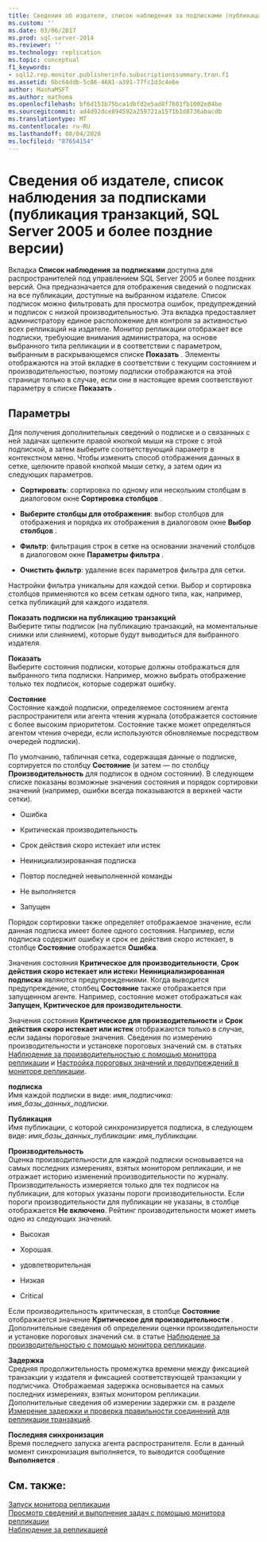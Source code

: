 ```yaml
---
title: Сведения об издателе, список наблюдения за подписками (публикация транзакций, SQL Server 2005 и более поздние версии) | Документация Майкрософт
ms.custom: ''
ms.date: 03/06/2017
ms.prod: sql-server-2014
ms.reviewer: ''
ms.technology: replication
ms.topic: conceptual
f1_keywords:
- sql12.rep.monitor.publisherinfo.subscriptionssummary.tran.f1
ms.assetid: 6bc64ddb-5c86-4681-a391-77fc1d3c4e6e
author: MashaMSFT
ms.author: mathoma
ms.openlocfilehash: bf6d151b75bca1dbfd2e5ad8f7601fb1002e84be
ms.sourcegitcommit: ad4d92dce894592a259721a1571b1d8736abacdb
ms.translationtype: MT
ms.contentlocale: ru-RU
ms.lasthandoff: 08/04/2020
ms.locfileid: "87654154"
---
```

# <a name="publisher-information-subscription-watch-list-transactional-publication-sql-server-2005-and-later"></a>Сведения об издателе, список наблюдения за подписками (публикация транзакций, SQL Server 2005 и более поздние версии)
  Вкладка **Список наблюдения за подписками** доступна для распространителей под управлением SQL Server 2005 и более поздних версий. Она предназначается для отображения сведений о подписках на все публикации, доступные на выбранном издателе. Список подписок можно фильтровать для просмотра ошибок, предупреждений и подписок с низкой производительностью. Эта вкладка предоставляет администратору единое расположение для контроля за активностью всех репликаций на издателе. Монитор репликации отображает все подписки, требующие внимания администратора, на основе выбранного типа репликации и в соответствии с параметром, выбранным в раскрывающемся списке **Показать** . Элементы отображаются на этой вкладке в соответствии с текущим состоянием и производительностью, поэтому подписки отображаются на этой странице только в случае, если они в настоящее время соответствуют параметру в списке **Показать** .  
  
## <a name="options"></a>Параметры  
 Для получения дополнительных сведений о подписке и о связанных с ней задачах щелкните правой кнопкой мыши на строке с этой подпиской, а затем выберите соответствующий параметр в контекстном меню. Чтобы изменить способ отображения данных в сетке, щелкните правой кнопкой мыши сетку, а затем один из следующих параметров.  
  
-   **Сортировать**: сортировка по одному или нескольким столбцам в диалоговом окне **Сортировка столбцов** .  
  
-   **Выберите столбцы для отображения**: выбор столбцов для отображения и порядка их отображения в диалоговом окне **Выбор столбцов** .  
  
-   **Фильтр**: фильтрация строк в сетке на основании значений столбцов в диалоговом окне **Параметры фильтра** .  
  
-   **Очистить фильтр**: удаление всех параметров фильтра для сетки.  
  
 Настройки фильтра уникальны для каждой сетки. Выбор и сортировка столбцов применяются ко всем сеткам одного типа, как, например, сетка публикаций для каждого издателя.  
  
 **Показать подписки на публикацию транзакций**  
 Выберите типы подписок (на публикацию транзакций, на моментальные снимки или слиянием), которые будут выводиться для выбранного издателя.  
  
 **Показать**  
 Выберите состояния подписки, которые должны отображаться для выбранного типа подписки. Например, можно выбрать отображение только тех подписок, которые содержат ошибку.  
  
 **Состояние**  
 Состояние каждой подписки, определяемое состоянием агента распространителя или агента чтения журнала (отображается состояние с более высоким приоритетом. Состояние также может определяться агентом чтения очереди, если используются обновляемые посредством очередей подписки).  
  
 По умолчанию, табличная сетка, содержащая данные о подписке, сортируется по столбцу **Состояние** (и затем — по столбцу **Производительность** для подписок в одном состоянии). В следующем списке показаны возможные значения состояния и порядок сортировки значений (например, ошибки всегда показываются в верхней части сетки).  
  
-   Ошибка  
  
-   Критическая производительность  
  
-   Срок действия скоро истекает или истек  
  
-   Неинициализированная подписка  
  
-   Повтор последней невыполненной команды  
  
-   Не выполняется  
  
-   Запущен  
  
 Порядок сортировки также определяет отображаемое значение, если данная подписка имеет более одного состояния. Например, если подписка содержит ошибку и срок ее действия скоро истекает, в столбце **Состояние** отображается **Ошибка**.  
  
 Значения состояния **Критическое для производительности**, **Срок действия скоро истекает или истек**и **Неинициализированная подписка** являются предупреждениями. Когда выводится предупреждение, столбец **Состояние** также отображается при запущенном агенте. Например, состояние может отображаться как **Запущен, Критическое для производительности**.  
  
 Значения состояния **Критическое для производительности** и **Срок действия скоро истекает или истек** отображаются только в случае, если заданы пороговые значения. Сведения по измерению производительности и установке пороговых значений см. в статьях [Наблюдение за производительностью с помощью монитора репликации](monitor/monitor-performance-with-replication-monitor.md) и [Настройка пороговых значений и предупреждений в мониторе репликации](monitor/set-thresholds-and-warnings-in-replication-monitor.md).  
  
 **подписка**  
 Имя каждой подписки в виде: *имя_подписчика: имя_базы_данных_подписки*.  
  
 **Публикация**  
 Имя публикации, с которой синхронизируется подписка, в следующем виде: *имя_базы_данных_публикации: имя_публикации*.  
  
 **Производительность**  
 Оценка производительности для каждой подписки основывается на самых последних измерениях, взятых монитором репликации, и не отражает историю изменений производительности по журналу. Производительность измеряется только для тех подписок на публикации, для которых указаны пороги производительности. Если пороги производительности для публикации не указаны, в столбце отображается **Не включено**. Рейтинг производительности может иметь одно из следующих значений.  
  
-   Высокая  
  
-   Хорошая.  
  
-   удовлетворительная  
  
-   Низкая  
  
-   Critical  
  
 Если производительность критическая, в столбце **Состояние** отображается значение **Критическое для производительности** . Дополнительные сведения об определении оценки производительности и установке пороговых значений см. в статье [Наблюдение за производительностью с помощью монитора репликации](monitor/monitor-performance-with-replication-monitor.md).  
  
 **Задержка**  
 Средняя продолжительность промежутка времени между фиксацией транзакции у издателя и фиксацией соответствующей транзакции у подписчика. Отображаемая задержка основывается на самых последних измерениях, взятых монитором репликации. Дополнительные сведения об измерении задержки см. в разделе [Измерение задержки и проверка правильности соединений для репликации транзакций](monitor/measure-latency-and-validate-connections-for-transactional-replication.md).  
  
 **Последняя синхронизация**  
 Время последнего запуска агента распространителя. Если в данный момент синхронизация выполняется, то выводится сообщение **Выполняется** .  
  
## <a name="see-also"></a>См. также:  
 [Запуск монитора репликации](monitor/start-the-replication-monitor.md)   
 [Просмотр сведений и выполнение задач с помощью монитора репликации](monitor/view-information-and-perform-tasks-replication-monitor.md)   
 [Наблюдение за репликацией](monitoring-replication.md)  
  
  
